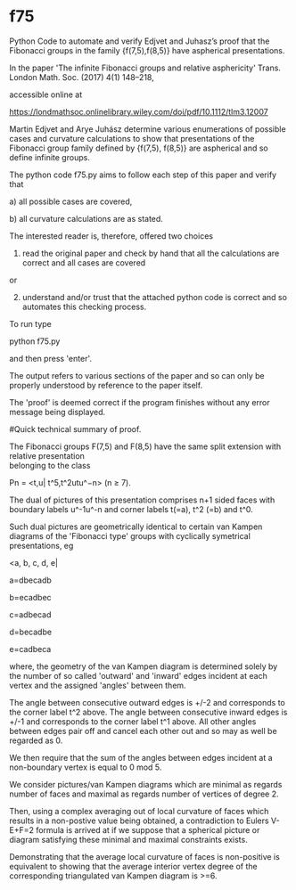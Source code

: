 # f75
Python Code to automate and verify Edjvet and Juhasz’s proof that the 
Fibonacci groups in the family {f(7,5),f(8,5)} have aspherical presentations.

In the paper 'The infinite Fibonacci groups and relative asphericity' 
Trans. London Math. Soc. (2017) 4(1) 148–218, 

accessible online at

https://londmathsoc.onlinelibrary.wiley.com/doi/pdf/10.1112/tlm3.12007

Martin Edjvet and Arye Juhász determine various enumerations of 
possible cases and curvature calculations to show that presentations of the 
Fibonacci group family defined by {f(7,5), f(8,5)} are aspherical
 and so define infinite groups. 

The python code f75.py aims to follow each step of this  paper
and verify that 

a) all possible cases are covered, 

b) all curvature calculations are as stated.

The interested reader is, therefore, offered two choices 

1) read the original paper and check by hand that all 
the calculations are correct and all cases are covered 

or

2) understand and/or trust that the attached python 
code is correct and so automates this checking process.

To run type 

 python f75.py 

and then press 'enter'.

The output refers to various sections of the paper
and so can only be properly understood by reference to the 
paper itself.

The 'proof' is deemed correct if the program finishes
without any error message being displayed.

#Quick technical summary of proof.

The Fibonacci groups F(7,5) and F(8,5) have the 
same split extension with relative presentation  
belonging to the class 

Pn = <t,u| t^5,t^2utu^−n> (n ≥ 7).

The dual of pictures of this presentation comprises 
n+1 sided faces with boundary labels u^-1u^-n and 
corner labels t(=a), t^2 (=b) and t^0.

Such dual pictures are geometrically identical to 
certain van Kampen diagrams of the 'Fibonacci type' groups 
with cyclically symetrical presentations, eg

<a, b, c, d, e|

a=dbecadb

b=ecadbec

c=adbecad

d=becadbe

e=cadbeca
>

where, the geometry of the van Kampen diagram 
is determined solely by the number of so called 
'outward' and 'inward' edges incident at each vertex 
and the assigned 'angles' between them. 

The angle between consecutive outward edges is +/-2 and 
corresponds to the corner label t^2 above. 
The angle between consecutive inward edges is +/-1 
and corresponds to the corner label t^1 above. 
All other angles between edges pair off and cancel 
each other out and so may as well be regarded as 0. 

We then require that the sum of the angles between 
edges incident at a non-boundary vertex is equal 
to 0 mod 5.

We consider pictures/van Kampen diagrams which are 
minimal as regards number of faces and maximal as 
regards number of vertices of degree 2.

Then, using a complex averaging out of local 
curvature of faces which results in a non-postive
value being obtained,  a contradiction to 
Eulers V-E+F=2 formula is arrived at if we suppose
that a spherical picture or diagram satisfying these minimal and maximal 
constraints exists.

Demonstrating that the average local curvature of 
faces is non-positive is equivalent to showing that 
the average interior vertex degree of the 
corresponding triangulated van Kampen diagram is >=6.
